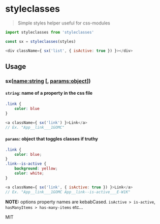 # styleclasses

> Simple styles helper useful for css-modules

```js
import styleclasses from 'styleclasses'

const sx = styleclasses(styles)

<div className={ sx('list', { isActive: true }) }></div>
```

## Usage

### sx(<name:string> [, <params:object>])

#### `string`: name of a property in the css file

```css
.link {
	color: blue
}
```

```js
<a className={ sx('link') }>Link</a>
// Ex. "App__link___1GOMC"
```

#### `params`: object that toggles classes if truthy

```css
.link {
	color: blue;
}
.link--is-active {
	background: yellow;
	color: white;
}
```

```js
<a className={ sx('link', { isActive: true }) }>Link</a>
// Ex. "App__link___1GOMC App__link--is-active___E-W1K"
```

**NOTE:** options property names are kebabCased. `isActive > is-active`, `hasManyItems > has-many-items` etc...

MIT
